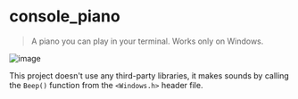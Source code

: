 # console_piano

> A piano you can play in your terminal. Works only on Windows.

![image](https://github.com/user-attachments/assets/c305ecad-4234-4df1-80d5-5b8e24b89f58)

This project doesn't use any third-party libraries, it makes sounds by calling the `Beep()` function from the `<Windows.h>` header file.
